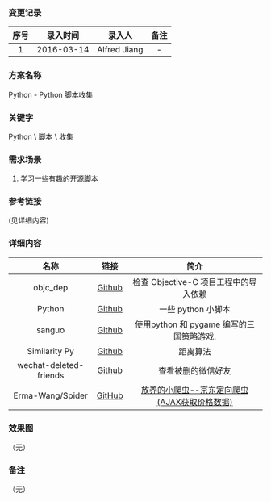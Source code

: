 ### 变更记录

| 序号 | 录入时间 | 录入人 | 备注 |
|:--------:|:--------:|:--------:|:--------:|
| 1 | 2016-03-14 | Alfred Jiang | - |

### 方案名称

Python - Python 脚本收集

### 关键字

Python \ 脚本 \ 收集

### 需求场景

1. 学习一些有趣的开源脚本

### 参考链接
(见详细内容)

### 详细内容

| 名称 | 链接 | 简介 |
|:--------:|:--------:|:--------:|
| objc_dep | [Github](https://github.com/nst/objc_dep) | 检查 Objective-C 项目工程中的导入依赖 |
| Python | [Github](https://github.com/geekcomputers/Python) | 一些 python 小脚本 |
| sanguo | [Github](https://github.com/pochnsong/sanguo) | 使用python 和 pygame 编写的三国策略游戏. |
| Similarity Py | [Github](https://github.com/cenkbircanoglu/similarityPy) | 距离算法 |
| wechat-deleted-friends | [Github](https://github.com/0x5e/wechat-deleted-friends) | 查看被删的微信好友 |
| Erma-Wang/Spider | [GitHub](https://github.com/Erma-Wang/Spider) |[放养的小爬虫--京东定向爬虫(AJAX获取价格数据)](http://www.kuqin.com/shuoit/20160317/351229.html)|

### 效果图
（无）

### 备注
（无）
